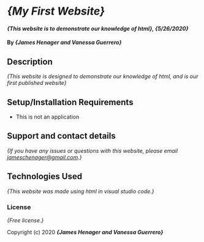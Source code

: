 # _{My First Website}_

#### _{This website is to demonstrate our knowledge of html}, {5/26/2020}_

#### By _**{James Henager and Vanessa Guerrero}**_

## Description

_{This website is designed to demonstrate our knowledge of html, and is our first published website}_

## Setup/Installation Requirements

* This is not an application


## Support and contact details

_{If you have any issues or questions with this website, please email jameschenager@gmail.com.}_

## Technologies Used

_{This website was made using html in visual studio code.}_

### License

*{Free license.}*

Copyright (c) 2020 **_{James Henager and Vanessa Guerrero}_**